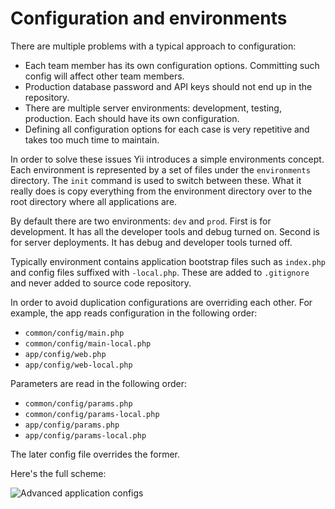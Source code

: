Configuration and environments
==============================

There are multiple problems with a typical approach to configuration:

- Each team member has its own configuration options. Committing such config will affect other team members.
- Production database password and API keys should not end up in the repository.
- There are multiple server environments: development, testing, production. Each should have its own configuration.
- Defining all configuration options for each case is very repetitive and takes too much time to maintain.

In order to solve these issues Yii introduces a simple environments concept. Each environment is represented
by a set of files under the `environments` directory. The `init` command is used to switch between these. What it really does is
copy everything from the environment directory over to the root directory where all applications are.

By default there are two environments: `dev` and `prod`. First is for development. It has all the developer tools
and debug turned on. Second is for server deployments. It has debug and developer tools turned off. 

Typically environment contains application bootstrap files such as `index.php` and config files suffixed with
`-local.php`. These are added to `.gitignore` and never added to source code repository.

In order to avoid duplication configurations are overriding each other. For example, the app reads configuration in the
following order:

- `common/config/main.php`
- `common/config/main-local.php`
- `app/config/web.php`
- `app/config/web-local.php`

Parameters are read in the following order:

- `common/config/params.php`
- `common/config/params-local.php`
- `app/config/params.php`
- `app/config/params-local.php`

The later config file overrides the former.

Here's the full scheme:

![Advanced application configs](images/advanced-app-configs.png)
